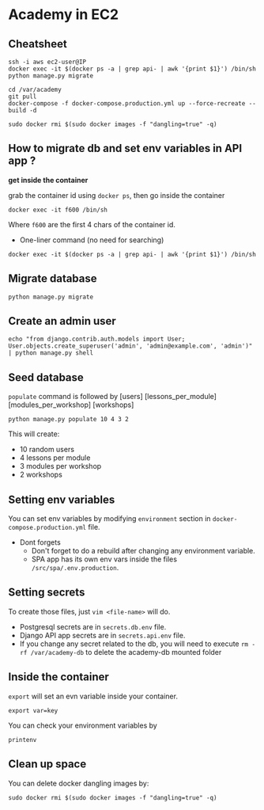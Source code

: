 # Academy in EC2

## Cheatsheet

```text
ssh -i aws ec2-user@IP
docker exec -it $(docker ps -a | grep api- | awk '{print $1}') /bin/sh
python manage.py migrate

cd /var/academy
git pull
docker-compose -f docker-compose.production.yml up --force-recreate --build -d

sudo docker rmi $(sudo docker images -f "dangling=true" -q)
```

##  How to migrate db and set env variables in API app ?

 **get inside the container**

grab the container id using `docker ps`, then go inside the container

```text
docker exec -it f600 /bin/sh 
```

Where `f600` are the first 4 chars of the container id.

* One-liner command \(no need for searching\)

```text
docker exec -it $(docker ps -a | grep api- | awk '{print $1}') /bin/sh
```

##  **Migrate database**

```text
python manage.py migrate
```

##  **Create an admin user**

```text
echo "from django.contrib.auth.models import User; User.objects.create_superuser('admin', 'admin@example.com', 'admin')" | python manage.py shell
```

##  **Seed database**

`populate` command is followed by \[users\] \[lessons\_per\_module\] \[modules\_per\_workshop\] \[workshops\]

```text
python manage.py populate 10 4 3 2
```

This will create:

* 10 random users
* 4 lessons per module
* 3 modules per workshop
* 2 workshops

##  **Setting env variables**

You can set env variables by modifying `environment` section in `docker-compose.production.yml` file.

* Dont forgets
  * Don't forget to do a rebuild after changing any environment variable.
  * SPA app has its own env vars inside the files `/src/spa/.env.production`.

##  **Setting secrets**

To create those files, just `vim <file-name>` will do.

* Postgresql secrets are in `secrets.db.env` file.
* Django API app secrets are in `secrets.api.env` file.
* If you change any secret related to the db, you will need to execute `rm -rf /var/academy-db` to delete the academy-db mounted folder

##  **Inside the container**

`export` will set an evn variable inside your container.

```text
export var=key
```

You can check your environment variables by

```text
printenv
```

##  Clean up space

You can delete docker dangling images by:

```text
sudo docker rmi $(sudo docker images -f "dangling=true" -q)
```

